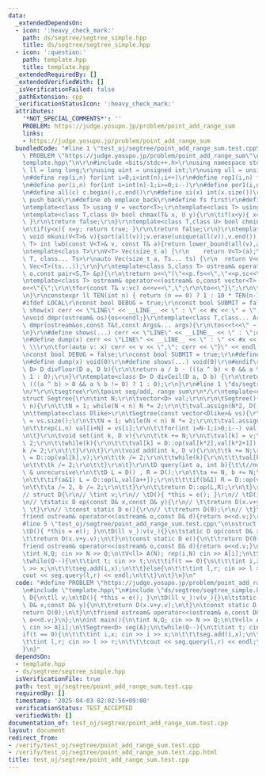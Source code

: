```yaml
---
data:
  _extendedDependsOn:
  - icon: ':heavy_check_mark:'
    path: ds/segtree/segtree_simple.hpp
    title: ds/segtree/segtree_simple.hpp
  - icon: ':question:'
    path: template.hpp
    title: template.hpp
  _extendedRequiredBy: []
  _extendedVerifiedWith: []
  _isVerificationFailed: false
  _pathExtension: cpp
  _verificationStatusIcon: ':heavy_check_mark:'
  attributes:
    '*NOT_SPECIAL_COMMENTS*': ''
    PROBLEM: https://judge.yosupo.jp/problem/point_add_range_sum
    links:
    - https://judge.yosupo.jp/problem/point_add_range_sum
  bundledCode: "#line 1 \"test_oj/segtree/point_add_range_sum.test.cpp\"\n#define\
    \ PROBLEM \"https://judge.yosupo.jp/problem/point_add_range_sum\"\n\n#line 2 \"\
    template.hpp\"\n\r\n#include <bits/stdc++.h>\r\nusing namespace std;\r\nusing\
    \ ll = long long;\r\nusing uint = unsigned int;\r\nusing ull = unsigned long long;\r\
    \n#define rep(i,n) for(int i=0;i<int(n);i++)\r\n#define rep1(i,n) for(int i=1;i<=int(n);i++)\r\
    \n#define per(i,n) for(int i=int(n)-1;i>=0;i--)\r\n#define per1(i,n) for(int i=int(n);i>0;i--)\r\
    \n#define all(c) c.begin(),c.end()\r\n#define si(x) int(x.size())\r\n#define pb\
    \ push_back\r\n#define eb emplace_back\r\n#define fs first\r\n#define sc second\r\
    \ntemplate<class T> using V = vector<T>;\r\ntemplate<class T> using VV = vector<vector<T>>;\r\
    \ntemplate<class T,class U> bool chmax(T& x, U y){\r\n\tif(x<y){ x=y; return true;\
    \ }\r\n\treturn false;\r\n}\r\ntemplate<class T,class U> bool chmin(T& x, U y){\r\
    \n\tif(y<x){ x=y; return true; }\r\n\treturn false;\r\n}\r\ntemplate<class T>\
    \ void mkuni(V<T>& v){sort(all(v));v.erase(unique(all(v)),v.end());}\r\ntemplate<class\
    \ T> int lwb(const V<T>& v, const T& a){return lower_bound(all(v),a) - v.begin();}\r\
    \ntemplate<class T>\r\nV<T> Vec(size_t a) {\r\n    return V<T>(a);\r\n}\r\ntemplate<class\
    \ T, class... Ts>\r\nauto Vec(size_t a, Ts... ts) {\r\n  return V<decltype(Vec<T>(ts...))>(a,\
    \ Vec<T>(ts...));\r\n}\r\ntemplate<class S,class T> ostream& operator<<(ostream&\
    \ o,const pair<S,T> &p){\r\n\treturn o<<\"(\"<<p.fs<<\",\"<<p.sc<<\")\";\r\n}\r\
    \ntemplate<class T> ostream& operator<<(ostream& o,const vector<T> &vc){\r\n\t\
    o<<\"{\";\r\n\tfor(const T& v:vc) o<<v<<\",\";\r\n\to<<\"}\";\r\n\treturn o;\r\
    \n}\r\nconstexpr ll TEN(int n) { return (n == 0) ? 1 : 10 * TEN(n-1); }\r\n\r\n\
    #ifdef LOCAL\r\nconst bool DEBUG = true;\r\nconst bool SUBMIT = false;\r\n#define\
    \ show(x) cerr << \"LINE\" << __LINE__ << \" : \" << #x << \" = \" << (x) << endl\r\
    \nvoid dmpr(ostream& os){os<<endl;}\r\ntemplate<class T,class... Args>\r\nvoid\
    \ dmpr(ostream&os,const T&t,const Args&... args){\r\n\tos<<t<<\" ~ \";\r\n\tdmpr(os,args...);\r\
    \n}\r\n#define shows(...) cerr << \"LINE\" << __LINE__ << \" : \";dmpr(cerr,##__VA_ARGS__)\r\
    \n#define dump(x) cerr << \"LINE\" << __LINE__ << \" : \" << #x << \" = {\"; \
    \ \\\r\n\tfor(auto v: x) cerr << v << \",\"; cerr << \"}\" << endl;\r\n#else\r\
    \nconst bool DEBUG = false;\r\nconst bool SUBMIT = true;\r\n#define show(x) void(0)\r\
    \n#define dump(x) void(0)\r\n#define shows(...) void(0)\r\n#endif\r\n\r\ntemplate<class\
    \ D> D divFloor(D a, D b){\r\n\treturn a / b - (((a ^ b) < 0 && a % b != 0) ?\
    \ 1 : 0);\r\n}\r\ntemplate<class D> D divCeil(D a, D b) {\r\n\treturn a / b +\
    \ (((a ^ b) > 0 && a % b != 0) ? 1 : 0);\r\n}\r\n#line 1 \"ds/segtree/segtree_simple.hpp\"\
    \n/*\r\n\tsegtree\r\n\tpoint seg/add, range sum\r\n*/\r\ntemplate<class D>\r\n\
    struct Segtree{\r\n\tint N;\r\n\tvector<D> val;\r\n\r\n\tSegtree(){}\r\n\tSegtree(int\
    \ n){\r\n\t\tN = 1; while(N < n) N *= 2;\r\n\t\tval.assign(N*2, D());\r\n\t}\r\
    \n\ttemplate<class Dlike>\r\n\tSegtree(const vector<Dlike>& vs){\r\n\t\tint n\
    \ = vs.size();\r\n\t\tN = 1; while(N < n) N *= 2;\r\n\t\tval.assign(N*2, D());\r\
    \n\t\trep(i,n) val[i+N] = vs[i];\r\n\t\tfor(int i=N-1;i>0;i--) val[i] = D::op(val[i*2],val[i*2+1]);\r\
    \n\t}\r\n\tvoid set(int k, D v){\r\n\t\tk += N;\r\n\t\tval[k] = v;\r\n\t\tk /=\
    \ 2;\r\n\t\twhile(k){\r\n\t\t\tval[k] = D::op(val[k*2],val[k*2+1]);\r\n\t\t\t\
    k /= 2;\r\n\t\t}\r\n\t}\r\n\tvoid add(int k, D v){\r\n\t\tk += N;\r\n\t\tval[k]\
    \ = D::op(val[k],v);\r\n\t\tk /= 2;\r\n\t\twhile(k){\r\n\t\t\tval[k] = D::op(val[k*2],val[k*2+1]);\r\
    \n\t\t\tk /= 2;\r\n\t\t}\r\n\t}\r\n\tD query(int a, int b){\t\t//non-commutative\
    \ & unrecursive\r\n\t\tD L = D() , R = D();\r\n\t\ta += N, b += N;\r\n\t\twhile(a<b){\r\
    \n\t\t\tif(a&1) L = D::op(L,val[a++]);\r\n\t\t\tif(b&1) R = D::op(val[--b],R);\r\
    \n\t\t\ta /= 2, b /= 2;\r\n\t\t}\r\n\t\treturn D::op(L,R);\r\n\t}\r\n};\r\n\r\n\
    // struct D{\r\n// \tint v;\r\n// \tD(){ *this = e(); }\r\n// \tD(int v_):v(v_){}\r\
    \n// \tstatic D op(const D& x,const D& y){\r\n// \t\treturn D(x.v+y.v);\r\n//\
    \ \t}\r\n// \tconst static D e(){\r\n// \t\treturn D(0);\r\n// \t}\r\n// //\t\
    friend ostream& operator<<(ostream& o,const D& d){return o<<d.v;}\r\n// };\r\n\
    #line 5 \"test_oj/segtree/point_add_range_sum.test.cpp\"\n\nstruct D{\n\tll v;\n\
    \tD(){ *this = e(); }\n\tD(ll v_):v(v_){}\n\tstatic D op(const D& x,const D& y){\n\
    \t\treturn D(x.v+y.v);\n\t}\n\tconst static D e(){\n\t\treturn D(0);\n\t}\n\t\
    friend ostream& operator<<(ostream& o,const D& d){return o<<d.v;}\n};\n\nint main(){\n\
    \tint N,Q; cin >> N >> Q;\n\tV<ll> A(N); rep(i,N) cin >> A[i];\n\tSegtree<D> seg(A);\n\
    \twhile(Q--){\n\t\tint t; cin >> t;\n\t\tif(t == 0){\n\t\t\tint i,x; cin >> i\
    \ >> x;\n\t\t\tseg.add(i,x);\n\t\t}else{\n\t\t\tint l,r; cin >> l >> r;\n\t\t\t\
    cout << seg.query(l,r) << endl;\n\t\t}\n\t}\n}\n"
  code: "#define PROBLEM \"https://judge.yosupo.jp/problem/point_add_range_sum\"\n\
    \n#include \"template.hpp\"\n#include \"ds/segtree/segtree_simple.hpp\"\n\nstruct\
    \ D{\n\tll v;\n\tD(){ *this = e(); }\n\tD(ll v_):v(v_){}\n\tstatic D op(const\
    \ D& x,const D& y){\n\t\treturn D(x.v+y.v);\n\t}\n\tconst static D e(){\n\t\t\
    return D(0);\n\t}\n\tfriend ostream& operator<<(ostream& o,const D& d){return\
    \ o<<d.v;}\n};\n\nint main(){\n\tint N,Q; cin >> N >> Q;\n\tV<ll> A(N); rep(i,N)\
    \ cin >> A[i];\n\tSegtree<D> seg(A);\n\twhile(Q--){\n\t\tint t; cin >> t;\n\t\t\
    if(t == 0){\n\t\t\tint i,x; cin >> i >> x;\n\t\t\tseg.add(i,x);\n\t\t}else{\n\t\
    \t\tint l,r; cin >> l >> r;\n\t\t\tcout << seg.query(l,r) << endl;\n\t\t}\n\t\
    }\n}"
  dependsOn:
  - template.hpp
  - ds/segtree/segtree_simple.hpp
  isVerificationFile: true
  path: test_oj/segtree/point_add_range_sum.test.cpp
  requiredBy: []
  timestamp: '2025-04-03 02:02:56+09:00'
  verificationStatus: TEST_ACCEPTED
  verifiedWith: []
documentation_of: test_oj/segtree/point_add_range_sum.test.cpp
layout: document
redirect_from:
- /verify/test_oj/segtree/point_add_range_sum.test.cpp
- /verify/test_oj/segtree/point_add_range_sum.test.cpp.html
title: test_oj/segtree/point_add_range_sum.test.cpp
---
```

